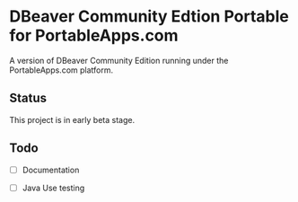 # DBeaver Community Edtion Portable for PortableApps.com

A version of DBeaver Community Edition running under the PortableApps.com
platform.

## Status 
This project is in early beta stage. 

## Todo
- [ ] Documentation
- [ ] Java Use testing

